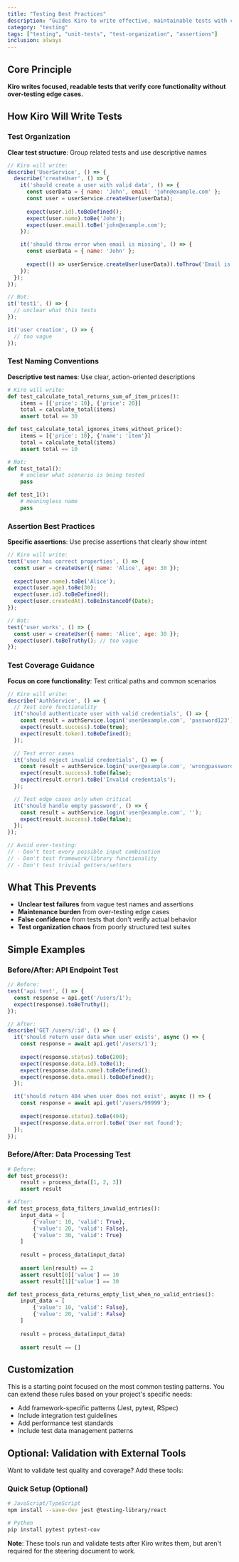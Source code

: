 ```yaml
---
title: "Testing Best Practices"
description: "Guides Kiro to write effective, maintainable tests with clear organization and meaningful assertions"
category: "testing"
tags: ["testing", "unit-tests", "test-organization", "assertions"]
inclusion: always
---
```


## Core Principle

**Kiro writes focused, readable tests that verify core functionality without over-testing edge cases.**

## How Kiro Will Write Tests

### Test Organization

**Clear test structure**: Group related tests and use descriptive names

```javascript
// Kiro will write:
describe('UserService', () => {
  describe('createUser', () => {
    it('should create a user with valid data', () => {
      const userData = { name: 'John', email: 'john@example.com' };
      const user = userService.createUser(userData);
      
      expect(user.id).toBeDefined();
      expect(user.name).toBe('John');
      expect(user.email).toBe('john@example.com');
    });

    it('should throw error when email is missing', () => {
      const userData = { name: 'John' };
      
      expect(() => userService.createUser(userData)).toThrow('Email is required');
    });
  });
});

// Not:
it('test1', () => {
  // unclear what this tests
});

it('user creation', () => {
  // too vague
});
```

### Test Naming Conventions

**Descriptive test names**: Use clear, action-oriented descriptions

```python
# Kiro will write:
def test_calculate_total_returns_sum_of_item_prices():
    items = [{'price': 10}, {'price': 20}]
    total = calculate_total(items)
    assert total == 30

def test_calculate_total_ignores_items_without_price():
    items = [{'price': 10}, {'name': 'item'}]
    total = calculate_total(items)
    assert total == 10

# Not:
def test_total():
    # unclear what scenario is being tested
    pass

def test_1():
    # meaningless name
    pass
```

### Assertion Best Practices

**Specific assertions**: Use precise assertions that clearly show intent

```javascript
// Kiro will write:
test('user has correct properties', () => {
  const user = createUser({ name: 'Alice', age: 30 });
  
  expect(user.name).toBe('Alice');
  expect(user.age).toBe(30);
  expect(user.id).toBeDefined();
  expect(user.createdAt).toBeInstanceOf(Date);
});

// Not:
test('user works', () => {
  const user = createUser({ name: 'Alice', age: 30 });
  expect(user).toBeTruthy(); // too vague
});
```

### Test Coverage Guidance

**Focus on core functionality**: Test critical paths and common scenarios

```typescript
// Kiro will write:
describe('AuthService', () => {
  // Test core functionality
  it('should authenticate user with valid credentials', () => {
    const result = authService.login('user@example.com', 'password123');
    expect(result.success).toBe(true);
    expect(result.token).toBeDefined();
  });

  // Test error cases
  it('should reject invalid credentials', () => {
    const result = authService.login('user@example.com', 'wrongpassword');
    expect(result.success).toBe(false);
    expect(result.error).toBe('Invalid credentials');
  });

  // Test edge cases only when critical
  it('should handle empty password', () => {
    const result = authService.login('user@example.com', '');
    expect(result.success).toBe(false);
  });
});

// Avoid over-testing:
// - Don't test every possible input combination
// - Don't test framework/library functionality
// - Don't test trivial getters/setters
```

## What This Prevents

- **Unclear test failures** from vague test names and assertions
- **Maintenance burden** from over-testing edge cases
- **False confidence** from tests that don't verify actual behavior
- **Test organization chaos** from poorly structured test suites

## Simple Examples

### Before/After: API Endpoint Test

```javascript
// Before:
test('api test', () => {
  const response = api.get('/users/1');
  expect(response).toBeTruthy();
});

// After:
describe('GET /users/:id', () => {
  it('should return user data when user exists', async () => {
    const response = await api.get('/users/1');
    
    expect(response.status).toBe(200);
    expect(response.data.id).toBe(1);
    expect(response.data.name).toBeDefined();
    expect(response.data.email).toBeDefined();
  });

  it('should return 404 when user does not exist', async () => {
    const response = await api.get('/users/99999');
    
    expect(response.status).toBe(404);
    expect(response.data.error).toBe('User not found');
  });
});
```

### Before/After: Data Processing Test

```python
# Before:
def test_process():
    result = process_data([1, 2, 3])
    assert result

# After:
def test_process_data_filters_invalid_entries():
    input_data = [
        {'value': 10, 'valid': True},
        {'value': 20, 'valid': False},
        {'value': 30, 'valid': True}
    ]
    
    result = process_data(input_data)
    
    assert len(result) == 2
    assert result[0]['value'] == 10
    assert result[1]['value'] == 30

def test_process_data_returns_empty_list_when_no_valid_entries():
    input_data = [
        {'value': 10, 'valid': False},
        {'value': 20, 'valid': False}
    ]
    
    result = process_data(input_data)
    
    assert result == []
```

## Customization

This is a starting point focused on the most common testing patterns. You can extend these rules based on your project's specific needs:

- Add framework-specific patterns (Jest, pytest, RSpec)
- Include integration test guidelines
- Add performance test standards
- Include test data management patterns

## Optional: Validation with External Tools

Want to validate test quality and coverage? Add these tools:

### Quick Setup (Optional)

```bash
# JavaScript/TypeScript
npm install --save-dev jest @testing-library/react

# Python
pip install pytest pytest-cov
```

**Note**: These tools run and validate tests after Kiro writes them, but aren't required for the steering document to work.
